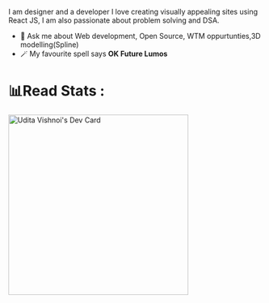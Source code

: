 I am designer and a developer I love creating visually appealing sites using React JS, I am also passionate about problem solving and DSA.
* 💬 Ask me about Web development, Open Source, WTM oppurtunties,3D modelling(Spline)
* 🪄 My favourite spell says **OK Future Lumos**

# 📊Read Stats :
<a href="https://app.daily.dev/udita_ved"><img src="https://api.daily.dev/devcards/v2/wbYqey5Pg6NBSByvnKlWs.png?type=default&r=y9j" width="356" alt="Udita Vishnoi's Dev Card"/></a>
